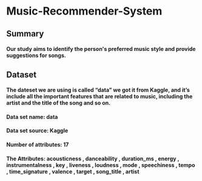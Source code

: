 <h1> Music-Recommender-System </h1>
<h2> Summary </h2>
<h4> Our study aims to identify the person's preferred music style and provide suggestions for songs.</h4>

<h2> Dataset </h2>

<h4> The dateset we are using is called “data” we got it from Kaggle, and it’s include all the important features that are related to music, including the artist and the title of the song and so on.</h4>
<h4> Data set name:  data </h4>
<h4> Data set source: Kaggle</h4>
<h4> Number of attributes:  17</h4>
<h4> The Attributes:  acousticness , danceability ,  duration_ms , energy , instrumentalness , key , liveness , loudness , mode , speechiness , tempo , time_signature , valence , target , song_title , artist 
</h4>
